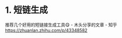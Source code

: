 # 1. 短链生成















推荐几个好用的短链接生成工具😋 - 木头分享的文章 - 知乎
https://zhuanlan.zhihu.com/p/43348582








